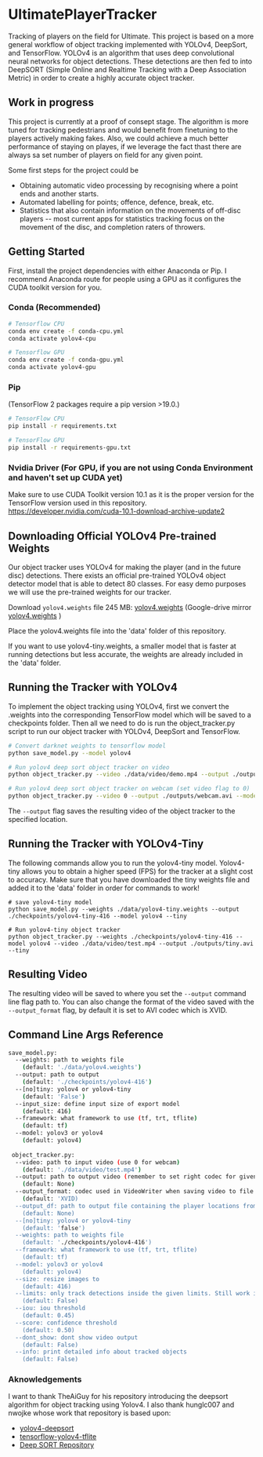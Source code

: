 # UltimatePlayerTracker

Tracking of players on the field for Ultimate. 
This project is based on a more general workflow of object tracking implemented with YOLOv4, DeepSort, and TensorFlow. YOLOv4 is an algorithm that uses deep convolutional neural networks for object detections. These detections are then fed to into DeepSORT (Simple Online and Realtime Tracking with a Deep Association Metric) in order to create a highly accurate object tracker.

## Work in progress
This project is currently at a proof of consept stage. The algorithm is more tuned for tracking pedestrians and would benefit from finetuning to the players actively making fakes. Also, we could achieve a much better performance of staying on playes, if we leverage the fact thast there are always sa set number of players on field for any given point.

Some first steps for the project could be
  - Obtaining automatic video processing by recognising where a point ends and another starts.
  - Automated labelling for points; offence, defence, break, etc.
  - Statistics that also contain information on the movements of off-disc players -- most current apps for statistics tracking focus on the movement of the  disc, and completion raters of throwers.

## Getting Started
First, install the project dependencies with either Anaconda or Pip. I recommend Anaconda route for people using a GPU as it configures the CUDA toolkit version for you.

### Conda (Recommended)

```bash
# Tensorflow CPU
conda env create -f conda-cpu.yml
conda activate yolov4-cpu

# Tensorflow GPU
conda env create -f conda-gpu.yml
conda activate yolov4-gpu
```

### Pip
(TensorFlow 2 packages require a pip version >19.0.)
```bash
# TensorFlow CPU
pip install -r requirements.txt

# TensorFlow GPU
pip install -r requirements-gpu.txt
```
### Nvidia Driver (For GPU, if you are not using Conda Environment and haven't set up CUDA yet)
Make sure to use CUDA Toolkit version 10.1 as it is the proper version for the TensorFlow version used in this repository.
https://developer.nvidia.com/cuda-10.1-download-archive-update2

## Downloading Official YOLOv4 Pre-trained Weights
Our object tracker uses YOLOv4 for making the player (and in the future disc) detections. There exists an official pre-trained YOLOv4 object detector model that is able to detect 80 classes. For easy demo purposes we will use the pre-trained weights for our tracker.

Download `yolov4.weights` file 245 MB: [yolov4.weights](https://github.com/AlexeyAB/darknet/releases/download/darknet_yolo_v3_optimal/yolov4.weights) (Google-drive mirror [yolov4.weights](https://drive.google.com/open?id=1cewMfusmPjYWbrnuJRuKhPMwRe_b9PaT) )

Place the yolov4.weights file into the 'data' folder of this repository.

If you want to use yolov4-tiny.weights, a smaller model that is faster at running detections but less accurate, the weights are already included in the 'data' folder.

## Running the Tracker with YOLOv4
To implement the object tracking using YOLOv4, first we convert the .weights into the corresponding TensorFlow model which will be saved to a checkpoints folder. Then all we need to do is run the object_tracker.py script to run our object tracker with YOLOv4, DeepSort and TensorFlow.
```bash
# Convert darknet weights to tensorflow model
python save_model.py --model yolov4 

# Run yolov4 deep sort object tracker on video
python object_tracker.py --video ./data/video/demo.mp4 --output ./outputs/demo.avi --model yolov4

# Run yolov4 deep sort object tracker on webcam (set video flag to 0)
python object_tracker.py --video 0 --output ./outputs/webcam.avi --model yolov4
```
The ``--output`` flag saves the resulting video of the object tracker to the specified location.

## Running the Tracker with YOLOv4-Tiny
The following commands allow you to run the yolov4-tiny model. Yolov4-tiny allows you to obtain a higher speed (FPS) for the tracker at a slight cost to accuracy. Make sure that you have downloaded the tiny weights file and added it to the 'data' folder in order for commands to work!
```
# save yolov4-tiny model
python save_model.py --weights ./data/yolov4-tiny.weights --output ./checkpoints/yolov4-tiny-416 --model yolov4 --tiny

# Run yolov4-tiny object tracker
python object_tracker.py --weights ./checkpoints/yolov4-tiny-416 --model yolov4 --video ./data/video/test.mp4 --output ./outputs/tiny.avi --tiny
```

## Resulting Video
The resulting video will be saved to where you set the ``--output`` command line flag path to. You can also change the format of the video saved with the ``--output_format`` flag, by default it is set to AVI codec which is XVID.

## Command Line Args Reference

```bash
save_model.py:
  --weights: path to weights file
    (default: './data/yolov4.weights')
  --output: path to output
    (default: './checkpoints/yolov4-416')
  --[no]tiny: yolov4 or yolov4-tiny
    (default: 'False')
  --input_size: define input size of export model
    (default: 416)
  --framework: what framework to use (tf, trt, tflite)
    (default: tf)
  --model: yolov3 or yolov4
    (default: yolov4)
    
 object_tracker.py:
  --video: path to input video (use 0 for webcam)
    (default: './data/video/test.mp4')
  --output: path to output video (remember to set right codec for given format. e.g. XVID for .avi)
    (default: None)
  --output_format: codec used in VideoWriter when saving video to file
    (default: 'XVID)
  --output_df: path to output file containing the player locations from confirmed tracks in the video.
    (default: None)
  --[no]tiny: yolov4 or yolov4-tiny
    (default: 'false')
  --weights: path to weights file
    (default: './checkpoints/yolov4-416')
  --framework: what framework to use (tf, trt, tflite)
    (default: tf)
  --model: yolov3 or yolov4
    (default: yolov4)
  --size: resize images to
    (default: 416)
  --limits: only track detections inside the given limits. Still work in progress.
    (default: False)
  --iou: iou threshold
    (default: 0.45)
  --score: confidence threshold
    (default: 0.50)
  --dont_show: dont show video output
    (default: False)
  --info: print detailed info about tracked objects
    (default: False)
```

### Aknowledgements 

   I want to thank TheAiGuy for his repository introducing the deepsort algorithm for object tracking using Yolov4. I also thank hunglc007 and nwojke whose work that repository is based upon:
  * [yolov4-deepsort](https://github.com/theAIGuysCode/yolov4-deepsort)
  * [tensorflow-yolov4-tflite](https://github.com/hunglc007/tensorflow-yolov4-tflite)
  * [Deep SORT Repository](https://github.com/nwojke/deep_sort)
